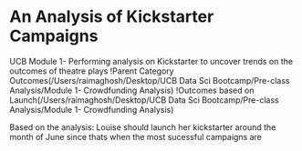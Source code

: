 # An Analysis of Kickstarter Campaigns
UCB Module 1- Performing analysis on Kickstarter to uncover trends on the outcomes of theatre plays
!Parent Category Outcomes(/Users/raimaghosh/Desktop/UCB Data Sci Bootcamp/Pre-class Analysis/Module 1- Crowdfunding Analysis)
!Outcomes based on Launch(/Users/raimaghosh/Desktop/UCB Data Sci Bootcamp/Pre-class Analysis/Module 1- Crowdfunding Analysis)

Based on the analysis: Louise should launch her kickstarter around the month of June since thats when the most sucessful campaigns are  
